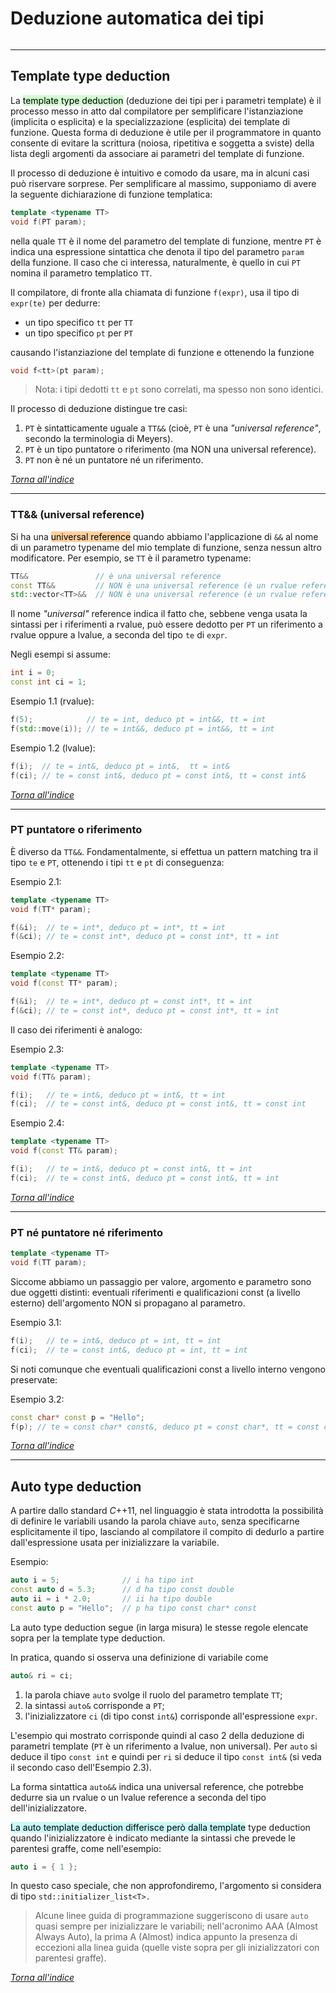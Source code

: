   
# Deduzione automatica dei tipi
```toc
```
---

## Template type deduction
La <mark style="background: #BBFABBA6;">template type deduction</mark> (deduzione dei tipi per i parametri template) è il processo messo in atto dal compilatore per semplificare l'istanziazione (implicita o esplicita) e la specializzazione (esplicita) dei template di funzione. Questa forma di deduzione è utile per il programmatore in quanto consente di evitare la scrittura (noiosa, ripetitiva e soggetta a sviste) della lista degli argomenti da associare ai parametri del template di funzione.

Il processo di deduzione è intuitivo e comodo da usare, ma in alcuni casi può riservare sorprese. 
Per semplificare al massimo, supponiamo di avere la seguente dichiarazione di funzione templatica:
```cpp
template <typename TT>
void f(PT param);
```

nella quale `TT` è il nome del parametro del template di funzione, mentre `PT` è indica una espressione sintattica che denota il tipo del parametro `param` della funzione. 
Il caso che ci interessa, naturalmente, è quello in cui `PT` nomina il parametro templatico `TT`.

Il compilatore, di fronte alla chiamata di funzione `f(expr)`, usa il tipo di `expr(te)` per dedurre:
  - un tipo specifico `tt` per `TT`
  - un tipo specifico `pt` per `PT`

causando l'istanziazione del template di funzione e ottenendo la funzione
```cpp
void f<tt>(pt param);
```

> Nota: i tipi dedotti `tt` e `pt` sono correlati, ma spesso non sono identici.

Il processo di deduzione distingue tre casi:
1) `PT` è sintatticamente uguale a `TT&&` (cioè, `PT` è una *"universal reference"*, secondo la terminologia di Meyers).
2) `PT` è un tipo puntatore o riferimento (ma NON una universal reference).
3) `PT` non è né un puntatore né un riferimento.

[_Torna all'indice_](#Deduzione%20automatica%20dei%20tipi)

---

### TT&& (universal reference)
Si ha una <mark style="background: #FFB86CA6;">universal reference</mark> quando abbiamo l'applicazione di `&&` al nome di un parametro typename del mio template di funzione, senza nessun altro modificatore.
Per esempio, se `TT` è il parametro typename:

```cpp
TT&&               // è una universal reference
const TT&&         // NON è una universal reference (è un rvalue reference)
std::vector<TT>&&  // NON è una universal reference (è un rvalue reference)
```

Il nome *"universal"* reference indica il fatto che, sebbene venga usata la sintassi per i riferimenti a rvalue, può essere dedotto per `PT` un riferimento a rvalue oppure a lvalue, a seconda del tipo `te` di `expr`.

Negli esempi si assume:
```cpp
int i = 0;
const int ci = 1;
```

Esempio 1.1 (rvalue):
```cpp
f(5);            // te = int, deduco pt = int&&, tt = int
f(std::move(i)); // te = int&&, deduco pt = int&&, tt = int
```

Esempio 1.2 (lvalue):
```cpp
f(i);  // te = int&, deduco pt = int&,  tt = int&
f(ci); // te = const int&, deduco pt = const int&, tt = const int&
```

[_Torna all'indice_](#Deduzione%20automatica%20dei%20tipi)

---

### PT puntatore o riferimento
È diverso da `TT&&`. Fondamentalmente, si effettua un pattern matching tra il tipo `te` e `PT`, ottenendo i tipi `tt` e `pt` di conseguenza:

Esempio 2.1:
```cpp
template <typename TT>
void f(TT* param);

f(&i);  // te = int*, deduco pt = int*, tt = int
f(&ci); // te = const int*, deduco pt = const int*, tt = int
```

Esempio 2.2:
```cpp
template <typename TT>
void f(const TT* param);

f(&i);  // te = int*, deduco pt = const int*, tt = int
f(&ci); // te = const int*, deduco pt = const int*, tt = int
```

Il caso dei riferimenti è analogo:

Esempio 2.3:
```cpp
template <typename TT>
void f(TT& param);

f(i);   // te = int&, deduco pt = int&, tt = int
f(ci);  // te = const int&, deduco pt = const int&, tt = const int
```

Esempio 2.4:
```cpp
template <typename TT>
void f(const TT& param);

f(i);   // te = int&, deduco pt = const int&, tt = int
f(ci);  // te = const int&, deduco pt = const int&, tt = int
```

[_Torna all'indice_](#Deduzione%20automatica%20dei%20tipi)

---

### PT né puntatore né riferimento

```cpp
template <typename TT>
void f(TT param);
```

Siccome abbiamo un passaggio per valore, argomento e parametro sono due oggetti distinti: eventuali riferimenti e qualificazioni const (a livello esterno) dell'argomento NON si propagano al parametro.

Esempio 3.1:
```cpp
f(i);   // te = int&, deduco pt = int, tt = int
f(ci);  // te = const int&, deduco pt = int, tt = int
```

Si noti comunque che eventuali qualificazioni const a livello interno vengono preservate:

Esempio 3.2:
```cpp
const char* const p = "Hello";
f(p); // te = const char* const&, deduco pt = const char*, tt = const char*
```

[_Torna all'indice_](#Deduzione%20automatica%20dei%20tipi)

---

## Auto type deduction
A partire dallo standard $C$++11, nel linguaggio è stata introdotta la possibilità di definire le variabili usando la parola chiave `auto`, senza specificarne esplicitamente il tipo, lasciando al compilatore il compito di dedurlo a partire dall'espressione usata per inizializzare la variabile.

Esempio:
```cpp
auto i = 5;              // i ha tipo int
const auto d = 5.3;      // d ha tipo const double
auto ii = i * 2.0;       // ii ha tipo double
const auto p = "Hello";  // p ha tipo const char* const
```

La auto type deduction segue (in larga misura) le stesse regole elencate sopra per la template type deduction.

In pratica, quando si osserva una definizione di variabile come

```cpp
auto& ri = ci;
```

1. la parola chiave `auto` svolge il ruolo del parametro template `TT`;
2. la sintassi `auto&` corrisponde a `PT`;
3. l'inizializzatore `ci` (di tipo const `int&`) corrisponde all'espressione `expr`.

L'esempio qui mostrato corrisponde quindi al caso 2 della deduzione di parametri template (`PT` è un riferimento a lvalue, non universal).
Per `auto` si deduce il tipo `const int` e quindi per `ri` si deduce il tipo `const int&` (si veda il secondo caso dell'Esempio 2.3).

La forma sintattica `auto&&` indica una universal reference, che potrebbe dedurre sia un rvalue o un lvalue reference a seconda del tipo dell'inizializzatore.

<mark style="background: #ABF7F7A6;">La auto template deduction differisce però dalla template</mark> type deduction quando l'inizializzatore è indicato mediante la sintassi che prevede le parentesi graffe, come nell'esempio:

```cpp
auto i = { 1 };
```

In questo caso speciale, che non approfondiremo, l'argomento si considera di tipo `std::initializer_list<T>.`

> Alcune linee guida di programmazione suggeriscono di usare `auto` quasi sempre per inizializzare le variabili; nell'acronimo AAA (Almost Always Auto), la prima A (Almost) indica appunto la presenza di eccezioni alla linea guida (quelle viste sopra per gli inizializzatori con parentesi graffe).

[_Torna all'indice_](#Deduzione%20automatica%20dei%20tipi)